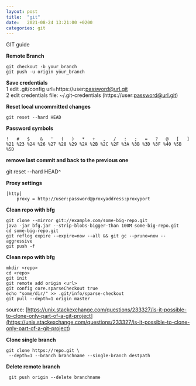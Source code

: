 ```yaml
---
layout: post
title:  "git"
date:   2021-08-24 13:21:00 +0200
categories: git
---
```

GIT guide

**Remote Branch**

	git checkout -b your_branch
	git push -u origin your_branch

**Save credentials** <br>
1 edit .git/config url=https://user:password@url.git <br>
2 edit credentials file: ~/.git-credentials (https://user:password@url.git)  <br>

**Reset local uncommitted changes**

	git reset --hard HEAD

**Password symbols**
```
!   #   $    &   '   (   )   *   +   ,   /   :   ;   =   ?   @   [   ]
%21 %23 %24 %26 %27 %28 %29 %2A %2B %2C %2F %3A %3B %3D %3F %40 %5B %5D
```

**remove last commit and back to the previous one**

git reset --hard HEAD^

**Proxy settings**
```
[http]
	proxy = http://user:password@proxyaddress:proxyport
```

**Clean repo with bfg**


[https://rtyley.github.io/bfg-repo-cleaner/]: https://rtyley.github.io/bfg-repo-cleaner/

```
git clone --mirror git://example.com/some-big-repo.git
java -jar bfg.jar --strip-blobs-bigger-than 100M some-big-repo.git
cd some-big-repo.git
git reflog expire --expire=now --all && git gc --prune=now --aggressive
git push -f
```

**Clean repo with bfg**
```
mkdir <repo>
cd <repo>
git init
git remote add origin <url>
git config core.sparseCheckout true
echo "some/dir/" >> .git/info/sparse-checkout
git pull --depth=1 origin master
```
source: [https://unix.stackexchange.com/questions/233327/is-it-possible-to-clone-only-part-of-a-git-project](https://unix.stackexchange.com/questions/233327/is-it-possible-to-clone-only-part-of-a-git-project)

**Clone single branch**
```
git clone https://repo.git \
 --depth=1 --branch branchname --single-branch destpath
 ```
**Delete remote branch**
```
 git push origin --delete branchname
```